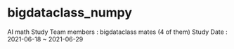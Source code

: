 # bigdataclass_numpy
AI math Study
Team members : bigdataclass mates (4 of them)
Study Date : 2021-06-18 ~ 2021-06-29
